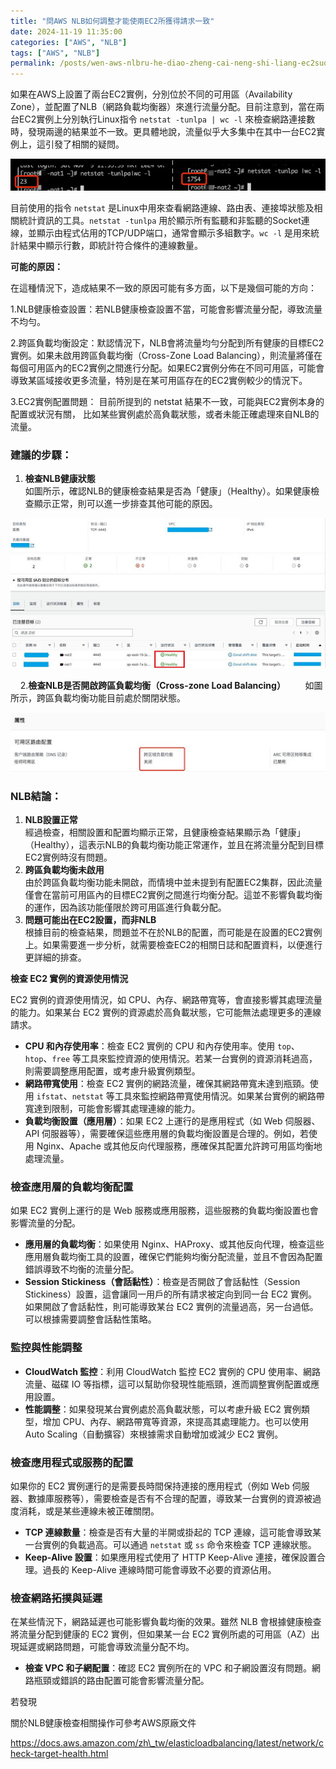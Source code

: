 ```yaml
---
title: "問AWS NLB如何調整才能使兩EC2所獲得請求一致"
date: 2024-11-19 11:35:00
categories: ["AWS", "NLB"]
tags: ["AWS", "NLB"]
permalink: /posts/wen-aws-nlbru-he-diao-zheng-cai-neng-shi-liang-ec2suo-huo-de-qing-qiu-yi-zhi/
---
```

如果在AWS上設置了兩台EC2實例，分別位於不同的可用區（Availability Zone），並配置了NLB（網路負載均衡器）來進行流量分配。目前注意到，當在兩台EC2實例上分別執行Linux指令 `netstat -tunlpa | wc -l` 來檢查網路連接數時，發現兩邊的結果並不一致。更具體地說，流量似乎大多集中在其中一台EC2實例上，這引發了相關的疑問。

[![](/assets/images/SET-NLB-LINUX.jpg)](https://blogger.googleusercontent.com/img/b/R29vZ2xl/AVvXsEjxH5bgLZkKdEN0ssXDW6blNsqYzk3Rp-newl0scvjUDkHw49SeeKCjXM0VkZdYHTsuDq1I5uENj0Fj6NoUQUWPpqOyQCWej3czaMakME5Ahk7cAA4GwAAgJGDqVp2s-wacfLvw9BvGYnv7NK8aXJqi4JJobRuLLPPc7vmDVsGpu6p4mjACCdWNkh5R1OU/s1088/SET-NLB-LINUX.jpg)

目前使用的指令 `netstat` 是Linux中用來查看網路連線、路由表、連接埠狀態及相關統計資訊的工具。`netstat -tunlpa` 用於顯示所有監聽和非監聽的Socket連線，並顯示由程式佔用的TCP/UDP端口，通常會顯示多組數字。`wc -l` 是用來統計結果中顯示行數，即統計符合條件的連線數量。

**可能的原因：**

在這種情況下，造成結果不一致的原因可能有多方面，以下是幾個可能的方向：

1.NLB健康檢查設置：若NLB健康檢查設置不當，可能會影響流量分配，導致流量不均勻。

2.跨區負載均衡設定：默認情況下，NLB會將流量均勻分配到所有健康的目標EC2實例。如果未啟用跨區負載均衡（Cross-Zone Load Balancing），則流量將僅在每個可用區內的EC2實例之間進行分配。如果EC2實例分佈在不同可用區，可能會導致某區域接收更多流量，特別是在某可用區存在的EC2實例較少的情況下。

3.EC2實例配置問題： 目前所提到的 netstat 結果不一致，可能與EC2實例本身的配置或狀況有關， 比如某些實例處於高負載狀態，或者未能正確處理來自NLB的流量。

### 建議的步驟：

1. **檢查NLB健康狀態**  
   如圖所示，確認NLB的健康檢查結果是否為「健康」（Healthy）。如果健康檢查顯示正常，則可以進一步排查其他可能的原因。

[![](/assets/images/SET-NLB-Health.jpg)](https://blogger.googleusercontent.com/img/b/R29vZ2xl/AVvXsEjWPIRZBbrSp6JnevGTFT7IEN7YoGTIgyBaMrrN1YwZ5AC2TapH7exBrz6pC_Sx9alj7GMYwnA8IUDsIZ1YGHyzbaNidtmqzkni89eLQmdX19f9oOuS1gogE8uJnU2QFFxFylrzIcpzvzmQ1oEz1EpHuNR0sEeEYJyPOxc9MJB4p0I5ySFRajSPTueXyUo/s1244/SET-NLB-Health.jpg)

  
    2.**檢查NLB是否開啟跨區負載均衡（Cross-zone Load Balancing）**        如圖所示，跨區負載均衡功能目前處於關閉狀態。  

[![](/assets/images/SET-NLB-cross-off.jpg)](https://blogger.googleusercontent.com/img/b/R29vZ2xl/AVvXsEhFB2buUYyACuIxsxjLlT1j81lD1RFu7TK6f5VcYkzxeMQLv-jhdL9ufhyphenhyphenV3jufPtKQ-vUBBn-2ffaxTTWiREjcBuvbX8MGJSktUdo8Cx9jFaIywV8QFKzoGAAaWSgmbOmM5KvOdpCrM9t2qlzAcfvwWMxlARdtEI0GadD5UwxDmewi8xJMnvDKPMHmSks/s1000/SET-NLB-cross-off.jpg)

### NLB結論：

1. **NLB設置正常**  
   經過檢查，相關設置和配置均顯示正常，且健康檢查結果顯示為「健康」（Healthy），這表示NLB的負載均衡功能正常運作，並且在將流量分配到目標EC2實例時沒有問題。
2. **跨區負載均衡未啟用**  
   由於跨區負載均衡功能未開啟，而情境中並未提到有配置EC2集群，因此流量僅會在當前可用區內的目標EC2實例之間進行均衡分配。這並不影響負載均衡的運作，因為該功能僅限於跨可用區進行負載分配。
3. **問題可能出在EC2設置，而非NLB**  
   根據目前的檢查結果，問題並不在於NLB的配置，而可能是在設置的EC2實例上。如果需要進一步分析，就需要檢查EC2的相關日誌和配置資料，以便進行更詳細的排查。

**檢查 EC2 實例的資源使用情況**

EC2 實例的資源使用情況，如 CPU、內存、網路帶寬等，會直接影響其處理流量的能力。如果某台 EC2 實例的資源處於高負載狀態，它可能無法處理更多的連線請求。

* **CPU 和內存使用率**：檢查 EC2 實例的 CPU 和內存使用率。使用 `top`、`htop`、`free` 等工具來監控資源的使用情況。若某一台實例的資源消耗過高，則需要調整應用配置，或考慮升級實例類型。
* **網路帶寬使用**：檢查 EC2 實例的網路流量，確保其網路帶寬未達到瓶頸。使用 `ifstat`、`netstat` 等工具來監控網路帶寬使用情況。如果某台實例的網路帶寬達到限制，可能會影響其處理連線的能力。
* **負載均衡設置（應用層）**：如果 EC2 上運行的是應用程式（如 Web 伺服器、API 伺服器等），需要確保這些應用層的負載均衡設置是合理的。例如，若使用 Nginx、Apache 或其他反向代理服務，應確保其配置允許跨可用區均衡地處理流量。

### **檢查應用層的負載均衡配置**

如果 EC2 實例上運行的是 Web 服務或應用服務，這些服務的負載均衡設置也會影響流量的分配。

* **應用層的負載均衡**：如果使用 Nginx、HAProxy、或其他反向代理，檢查這些應用層負載均衡工具的設置，確保它們能夠均衡分配流量，並且不會因為配置錯誤導致不均衡的流量分配。
* **Session Stickiness（會話黏性）**：檢查是否開啟了會話黏性（Session Stickiness）設置，這會讓同一用戶的所有請求被定向到同一台 EC2 實例。如果開啟了會話黏性，則可能導致某台 EC2 實例的流量過高，另一台過低。可以根據需要調整會話黏性策略。

### **監控與性能調整**

* **CloudWatch 監控**：利用 CloudWatch 監控 EC2 實例的 CPU 使用率、網路流量、磁碟 IO 等指標，這可以幫助你發現性能瓶頸，進而調整實例配置或應用設置。
* **性能調整**：如果發現某台實例處於高負載狀態，可以考慮升級 EC2 實例類型，增加 CPU、內存、網路帶寬等資源，來提高其處理能力。也可以使用 Auto Scaling（自動擴容）來根據需求自動增加或減少 EC2 實例。

### **檢查應用程式或服務的配置**

如果你的 EC2 實例運行的是需要長時間保持連接的應用程式（例如 Web 伺服器、數據庫服務等），需要檢查是否有不合理的配置，導致某一台實例的資源被過度消耗，或是某些連線未被正確關閉。

* **TCP 連線數量**：檢查是否有大量的半開或掛起的 TCP 連線，這可能會導致某一台實例的負載過高。可以通過 `netstat` 或 `ss` 命令來檢查 TCP 連線狀態。
* **Keep-Alive 設置**：如果應用程式使用了 HTTP Keep-Alive 連接，確保設置合理。過長的 Keep-Alive 連線時間可能會導致不必要的資源佔用。

### **檢查網路拓撲與延遲**

在某些情況下，網路延遲也可能影響負載均衡的效果。雖然 NLB 會根據健康檢查將流量分配到健康的 EC2 實例，但如果某一台 EC2 實例所處的可用區（AZ）出現延遲或網路問題，可能會導致流量分配不均。

* **檢查 VPC 和子網配置**：確認 EC2 實例所在的 VPC 和子網設置沒有問題。網路瓶頸或錯誤的路由配置可能會影響流量分配。

若發現

關於NLB健康檢查相關操作可參考AWS原廠文件

https://docs.aws.amazon.com/zh\_tw/elasticloadbalancing/latest/network/check-target-health.html

  
  
  
